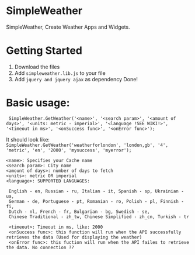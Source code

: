 SimpleWeather
=============

SimpleWeather, Create Weather Apps and Widgets.

Getting Started
===============

1. Download the files
2. Add ``` simpleweather.lib.js ``` to your file
3. Add ``` jquery and jquery ajax ``` as dependency
Done!

Basic usage:
============

``` SimpleWeather.GetWeather('<name>', '<search param>', '<amount of days>', '<units: metric - imperial>', '<language !SEE WIKI!>', '<timeout in ms>', '<onSuccess func>', '<onError func>');```

It should look like:  
```SimpleWeather.GetWeather('weatherforlondon', 'london,gb', '4', 'metric', 'en', '2000', 'mysuccess', 'myerror');```

```
<name>: Specifies your Cache name
<search param>: City name
<amount of days>: number of days to fetch
<units>: metric OR imperial
<language>: SUPPORTED LANGUAGES:

 English - en, Russian - ru, Italian - it, Spanish - sp, Ukrainian - ua, 
 German - de, Portuguese - pt, Romanian - ro, Polish - pl, Finnish - fi, 
 Dutch - nl, French - fr, Bulgarian - bg, Swedish - se, 
 Chinese Traditional - zh_tw, Chinese Simplified - zh_cn, Turkish - tr 
 
 <timeout>: Timeout in ms, like: 2000
 <onSuccess func>: this function will run when the API successfully retrieves the data (Used for displaying the weather)
 <onError func>: this fuction will run when the API failes to retrieve the data. No connection ??
 
 ```
 




